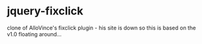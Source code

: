 jquery-fixclick
===============

clone of AlloVince's fixclick plugin - his site is down so this is based on the v1.0 floating around...
